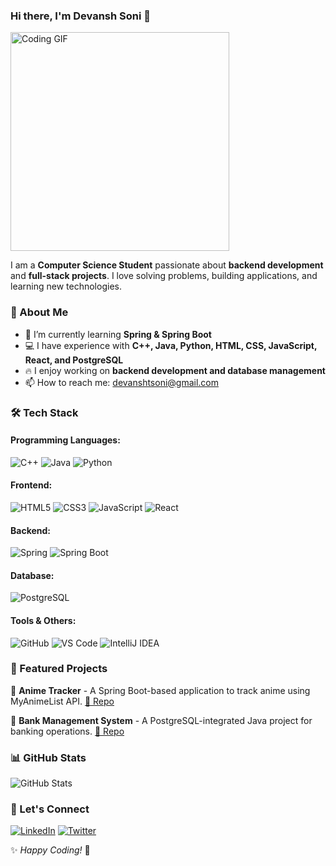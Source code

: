 ### Hi there, I'm Devansh Soni 👋

<img src="https://media.giphy.com/media/qgQUggAC3Pfv687qPC/giphy.gif" width="350" alt="Coding GIF">

I am a **Computer Science Student** passionate about **backend development** and **full-stack projects**. I love solving problems, building applications, and learning new technologies.

### 🚀 About Me
- 🌱 I’m currently learning **Spring & Spring Boot**
- 💻 I have experience with **C++, Java, Python, HTML, CSS, JavaScript, React, and PostgreSQL**
- 🔥 I enjoy working on **backend development and database management**
- 📫 How to reach me: devanshtsoni@gmail.com

### 🛠️ Tech Stack
#### Programming Languages:
![C++](https://img.shields.io/badge/C++-00599C?style=for-the-badge&logo=c%2B%2B&logoColor=white)
![Java](https://img.shields.io/badge/Java-ED8B00?style=for-the-badge&logo=java&logoColor=white)
![Python](https://img.shields.io/badge/Python-3776AB?style=for-the-badge&logo=python&logoColor=white)

#### Frontend:
![HTML5](https://img.shields.io/badge/HTML5-E34F26?style=for-the-badge&logo=html5&logoColor=white)
![CSS3](https://img.shields.io/badge/CSS3-1572B6?style=for-the-badge&logo=css3&logoColor=white)
![JavaScript](https://img.shields.io/badge/JavaScript-F7DF1E?style=for-the-badge&logo=javascript&logoColor=black)
![React](https://img.shields.io/badge/React-61DAFB?style=for-the-badge&logo=react&logoColor=black)

#### Backend:
![Spring](https://img.shields.io/badge/Spring-6DB33F?style=for-the-badge&logo=spring&logoColor=white)
![Spring Boot](https://img.shields.io/badge/Spring%20Boot-6DB33F?style=for-the-badge&logo=spring-boot&logoColor=white)

#### Database:
![PostgreSQL](https://img.shields.io/badge/PostgreSQL-316192?style=for-the-badge&logo=postgresql&logoColor=white)

#### Tools & Others:
![GitHub](https://img.shields.io/badge/GitHub-181717?style=for-the-badge&logo=github&logoColor=white)
![VS Code](https://img.shields.io/badge/VS%20Code-007ACC?style=for-the-badge&logo=visual-studio-code&logoColor=white)
![IntelliJ IDEA](https://img.shields.io/badge/IntelliJ%20IDEA-000000?style=for-the-badge&logo=intellij-idea&logoColor=white)

### 📌 Featured Projects
🔹 **Anime Tracker** - A Spring Boot-based application to track anime using MyAnimeList API. [🔗 Repo](#)

🔹 **Bank Management System** - A PostgreSQL-integrated Java project for banking operations. [🔗 Repo](#)

### 📊 GitHub Stats
![GitHub Stats](https://github-readme-stats.vercel.app/api?username=YourGitHubUsername&show_icons=true&theme=tokyonight)

### 🌟 Let's Connect
[![LinkedIn](https://img.shields.io/badge/LinkedIn-0077B5?style=for-the-badge&logo=linkedin&logoColor=white)](https://www.linkedin.com/in/devanshsoni19)
[![Twitter](https://img.shields.io/badge/Twitter-1DA1F2?style=for-the-badge&logo=twitter&logoColor=white)](https://twitter.com/yourprofile)

✨ *Happy Coding!* 🚀
